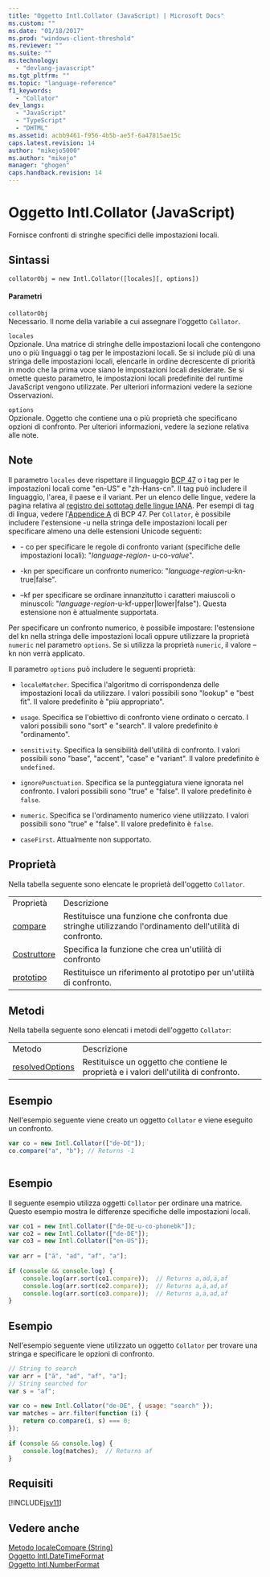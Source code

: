 ```yaml
---
title: "Oggetto Intl.Collator (JavaScript) | Microsoft Docs"
ms.custom: ""
ms.date: "01/18/2017"
ms.prod: "windows-client-threshold"
ms.reviewer: ""
ms.suite: ""
ms.technology: 
  - "devlang-javascript"
ms.tgt_pltfrm: ""
ms.topic: "language-reference"
f1_keywords: 
  - "Collator"
dev_langs: 
  - "JavaScript"
  - "TypeScript"
  - "DHTML"
ms.assetid: acbb9461-f956-4b5b-ae5f-6a47815ae15c
caps.latest.revision: 14
author: "mikejo5000"
ms.author: "mikejo"
manager: "ghogen"
caps.handback.revision: 14
---
```

# Oggetto Intl.Collator (JavaScript)
Fornisce confronti di stringhe specifici delle impostazioni locali.  
  
## Sintassi  
  
```  
collatorObj = new Intl.Collator([locales][, options])  
```  
  
#### Parametri  
 `collatorObj`  
 Necessario.  Il nome della variabile a cui assegnare l'oggetto `Collator`.  
  
 `locales`  
 Opzionale.  Una matrice di stringhe delle impostazioni locali che contengono uno o più linguaggi o tag per le impostazioni locali.  Se si include più di una stringa delle impostazioni locali, elencarle in ordine decrescente di priorità in modo che la prima voce siano le impostazioni locali desiderate.  Se si omette questo parametro, le impostazioni locali predefinite del runtime JavaScript vengono utilizzate.  Per ulteriori informazioni vedere la sezione Osservazioni.  
  
 `options`  
 Opzionale.  Oggetto che contiene una o più proprietà che specificano opzioni di confronto.  Per ulteriori informazioni, vedere la sezione relativa alle note.  
  
## Note  
 Il parametro `locales` deve rispettare il linguaggio [BCP 47](http://tools.ietf.org/html/rfc5646) o i tag per le impostazioni locali come "en\-US" e "zh\-Hans\-cn".  Il tag può includere il linguaggio, l'area, il paese e il variant.  Per un elenco delle lingue, vedere la pagina relativa al [registro dei sottotag delle lingue IANA](http://go.microsoft.com/fwlink/p/?linkid=227303).  Per esempi di tag di lingua, vedere l'[Appendice A](http://tools.ietf.org/html/rfc5646#appendix-A) di BCP 47.  Per `Collator`, è possibile includere l'estensione \-u nella stringa delle impostazioni locali per specificare almeno una delle estensioni Unicode seguenti:  
  
-   \- co per specificare le regole di confronto variant \(specifiche delle impostazioni locali\): "*language*\-*region*\- u\-co\-*value*".  
  
-   \-kn per specificare un confronto numerico: "*language*\-*region*\-u\-kn\-true&#124;false".  
  
-   –kf per specificare se ordinare innanzitutto i caratteri maiuscoli o minuscoli: "*language*\-*region*\-u\-kf\-upper&#124;lower&#124;false"\).  Questa estensione non è attualmente supportata.  
  
 Per specificare un confronto numerico, è possibile impostare: l'estensione del kn nella stringa delle impostazioni locali oppure utilizzare la proprietà `numeric` nel parametro `options`.  Se si utilizza la proprietà `numeric`, il valore –kn non verrà applicato.  
  
 Il parametro `options` può includere le seguenti proprietà:  
  
-   `localeMatcher`.  Specifica l'algoritmo di corrispondenza delle impostazioni locali da utilizzare.  I valori possibili sono "lookup" e "best fit".  Il valore predefinito è "più appropriato".  
  
-   `usage`.  Specifica se l'obiettivo di confronto viene ordinato o cercato.  I valori possibili sono "sort" e "search".  Il valore predefinito è "ordinamento".  
  
-   `sensitivity`.  Specifica la sensibilità dell'utilità di confronto.  I valori possibili sono "base", "accent", "case" e "variant".  Il valore predefinito è `undefined`.  
  
-   `ignorePunctuation`.  Specifica se la punteggiatura viene ignorata nel confronto.  I valori possibili sono "true" e "false".  Il valore predefinito è `false`.  
  
-   `numeric`.  Specifica se l'ordinamento numerico viene utilizzato.  I valori possibili sono "true" e "false".  Il valore predefinito è `false`.  
  
-   `caseFirst`.  Attualmente non supportato.  
  
## Proprietà  
 Nella tabella seguente sono elencate le proprietà dell'oggetto `Collator`.  
  
|||  
|-|-|  
|Proprietà|Descrizione|  
|[compare](../../javascript/reference/compare-property-intl-collator.md)|Restituisce una funzione che confronta due stringhe utilizzando l'ordinamento dell'utilità di confronto.|  
|[Costruttore](../../javascript/reference/constructor-property-intl-collator.md)|Specifica la funzione che crea un'utilità di confronto|  
|[prototipo](../../javascript/reference/prototype-property-intl-collator.md)|Restituisce un riferimento al prototipo per un'utilità di confronto.|  
  
## Metodi  
 Nella tabella seguente sono elencati i metodi dell'oggetto `Collator`:  
  
|||  
|-|-|  
|Metodo|Descrizione|  
|[resolvedOptions](../../javascript/reference/resolvedoptions-method-intl-collator.md)|Restituisce un oggetto che contiene le proprietà e i valori dell'utilità di confronto.|  
  
## Esempio  
 Nell'esempio seguente viene creato un oggetto `Collator` e viene eseguito un confronto.  
  
```javascript  
var co = new Intl.Collator(["de-DE"]);  
co.compare("a", "b"); // Returns -1  
  
```  
  
## Esempio  
 Il seguente esempio utilizza oggetti `Collator` per ordinare una matrice.  Questo esempio mostra le differenze specifiche delle impostazioni locali.  
  
```javascript  
var co1 = new Intl.Collator(["de-DE-u-co-phonebk"]);  
var co2 = new Intl.Collator(["de-DE"]);  
var co3 = new Intl.Collator(["en-US"]);  
  
var arr = ["ä", "ad", "af", "a"];  
  
if (console && console.log) {  
    console.log(arr.sort(co1.compare));  // Returns a,ad,ä,af  
    console.log(arr.sort(co2.compare));  // Returns a,ä,ad,af  
    console.log(arr.sort(co3.compare));  // Returns a,ä,ad,af  
}  
```  
  
## Esempio  
 Nell'esempio seguente viene utilizzato un oggetto `Collator` per trovare una stringa e specificare le opzioni di confronto.  
  
```javascript  
// String to search  
var arr = ["ä", "ad", "af", "a"];  
// String searched for  
var s = "af";  
  
var co = new Intl.Collator("de-DE", { usage: "search" });  
var matches = arr.filter(function (i) {  
    return co.compare(i, s) === 0;  
});  
  
if (console && console.log) {  
    console.log(matches);  // Returns af  
}  
```  
  
## Requisiti  
 [!INCLUDE[jsv11](../../javascript/reference/includes/jsv11-md.md)]  
  
## Vedere anche  
 [Metodo localeCompare \(String\)](../../javascript/reference/localecompare-method-string-javascript.md)   
 [Oggetto Intl.DateTimeFormat](../../javascript/reference/intl-datetimeformat-object-javascript.md)   
 [Oggetto Intl.NumberFormat](../../javascript/reference/intl-numberformat-object-javascript.md)